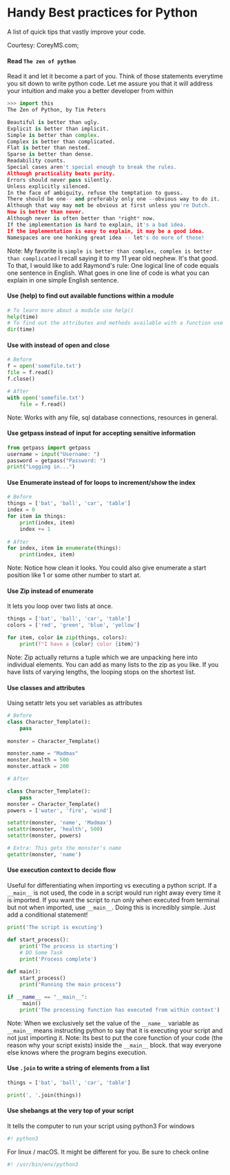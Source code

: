 # Handy Best practices for Python
A list of quick tips that vastly improve your code.

Courtesy: CoreyMS.com; 

#### Read `The zen of python`
Read it and let it become a part of you. Think of those statements everytime you sit down to write python code.
Let me assure you that it will address your intuition and make you a better developer from within
```python
>>> import this
The Zen of Python, by Tim Peters

Beautiful is better than ugly.
Explicit is better than implicit.
Simple is better than complex.
Complex is better than complicated.
Flat is better than nested.
Sparse is better than dense.
Readability counts.
Special cases aren't special enough to break the rules.
Although practicality beats purity.
Errors should never pass silently.
Unless explicitly silenced.
In the face of ambiguity, refuse the temptation to guess.
There should be one-- and preferably only one --obvious way to do it.
Although that way may not be obvious at first unless you're Dutch.
Now is better than never.
Although never is often better than *right* now.
If the implementation is hard to explain, it's a bad idea.
If the implementation is easy to explain, it may be a good idea.
Namespaces are one honking great idea -- let's do more of those!

```
Note: My favorite is `simple is better than complex, complex is better than complicated` I recall saying it to my 11 year old nephew. It's that good.
To that, I would like to add Raymond's rule: One logical line of code equals one sentence in English.
What goes in one line of code is what you can explain in one simple English sentence. 

#### Use (help) to find out available functions within a module
```py
# To learn more about a module use help()
help(time)
# To find out the attributes and methods available with a function use dir()
dir(time)

```

#### Use with instead of open and close
```python
# Before
f = open('somefile.txt')
file = f.read()
f.close()

# After
with open('somefile.txt')
	file = f.read()
```
Note: Works with any file, sql database connections, resources in general.


#### Use getpass instead of input for accepting sensitive information
```python
from getpass import getpass
username = input("Username: ")
password = getpass("Password: ")
print("Logging in...")

```


#### Use Enumerate instead of for loops to increment/show the index
```python
# Before
things = ['bat', 'ball', 'car', 'table']
index = 0
for item in things:
	print(index, item)
	index += 1
	
# After 
for index, item in enumerate(things):
	print(index, item)
```
Note: Notice how clean it looks. You could also give enumerate a start position like 1 or some other number to start at.

#### Use Zip instead of enumerate
It lets you loop over two lists at once.
```python
things = ['bat', 'ball', 'car', 'table']
colors = ['red', 'green', 'blue', 'yellow']

for item, color in zip(things, colors):
	print(f"I have a {color} color {item}")
```
Note: Zip actually returns a tuple which we are unpacking here into individual elements. You can add as many lists to the zip as you like. If you have lists of varying lengths, the looping stops on the shortest list.


#### Use classes and attributes
Using setattr lets you set variables as attributes
```python
# Before
class Character_Template():
	pass
	
monster = Character_Template()

monster.name = "Madmax"
monster.health = 500
monster.attack = 200

# After

class Character_Template():
	pass
monster = Character_Template()
powers = ['water', 'fire', 'wind']

setattr(monster, 'name', 'Madmax')
setattr(monster, 'health', 500)
setattr(monster, powers)

# Extra: This gets the monster's name
getattr(monster, 'name')
```
 



#### Use  execution context to decide flow
Useful for differentiating when importing vs executing a python script.
If a `__main__` is not used, the code in a script would run right away every time it is imported.
If you want the script to run only when executed from terminal but not when imported, use `__main__`.
Doing this is incredibly simple. Just add a conditional statement!
```python
print('The script is excuting')

def start_process():
	print('The process is starting')
	# DO Some Task
	print('Process complete')
	
def main():
	start_process()
	print("Running the main process")

if __name__ == "__main__":
	 main()
	print('The processing function has executed from within context')

```
Note: 
When we exclusively set the value of the `__name__` variable as `__main__` means instructing python to say that it is executing your script and not just importing it.
Note: Its best to put the core function of your code (the reason why your script exists) inside the `__main__` block. that way everyone else knows where the program begins execution.


#### Use `.join` to write a string of elements from a list
```py
things = ['bat', 'ball', 'car', 'table']

print(', '.join(things))
```


#### Use shebangs at the very top of your script
It tells the computer to run your script using python3
For windows
```py
#! python3
```

For linux / macOS. It might be different for you. Be sure to check online
```py
#! /usr/bin/env/python3
```






